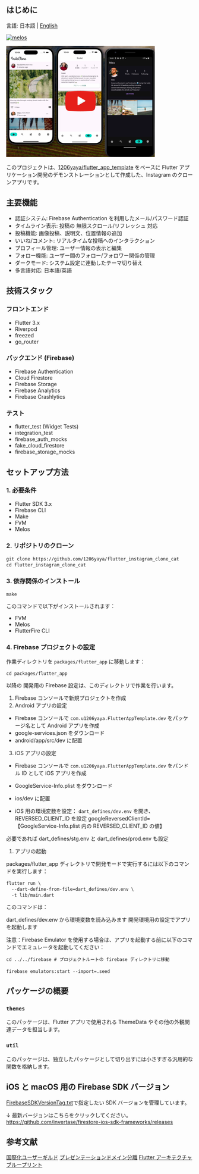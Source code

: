 ## はじめに

言語: 日本語 | [English](/docs/en/GET_STARTED.md)

[![melos](https://img.shields.io/badge/maintained%20with-melos-f700ff.svg?style=flat-square)](https://github.com/invertase/melos)

<a href="https://www.youtube.com/watch?v=BaXj4c58AGQ">
<img src="./docs/images/youtube_thumbnail.png" alt="App Demo" width="400">
</a>

このプロジェクトは、[1206yaya/flutter_app_template](https://github.com/1206yaya/flutter_app_template) をベースに Flutter アプリケーション開発のデモンストレーションとして作成した、Instagram のクローンアプリです。

## 主要機能

- 認証システム: Firebase Authentication を利用したメール/パスワード認証
- タイムライン表示: 投稿の 無限スクロール/リフレッシュ 対応
- 投稿機能: 画像投稿、説明文、位置情報の追加
- いいね/コメント: リアルタイムな投稿へのインタラクション
- プロフィール管理: ユーザー情報の表示と編集
- フォロー機能: ユーザー間のフォロー/フォロワー関係の管理
- ダークモード: システム設定に連動したテーマ切り替え
- 多言語対応: 日本語/英語

## 技術スタック

### フロントエンド

- Flutter 3.x
- Riverpod
- freezed
- go_router

### バックエンド (Firebase)

- Firebase Authentication
- Cloud Firestore
- Firebase Storage
- Firebase Analytics
- Firebase Crashlytics

### テスト

- flutter_test (Widget Tests)
- integration_test
- firebase_auth_mocks
- fake_cloud_firestore
- firebase_storage_mocks

## セットアップ方法

### 1. 必要条件

- Flutter SDK 3.x
- Firebase CLI
- Make
- FVM
- Melos

### 2. リポジトリのクローン

```shell
git clone https://github.com/1206yaya/flutter_instagram_clone_cat
cd flutter_instagram_clone_cat
```

### 3. 依存関係のインストール

```shell
make
```

このコマンドで以下がインストールされます：

- FVM
- Melos
- FlutterFire CLI

### 4. Firebase プロジェクトの設定

作業ディレクトリを `packages/flutter_app` に移動します：

```shell
cd packages/flutter_app
```

以降の 開発用の Firebase 設定は、このディレクトリで作業を行います。

1. Firebase コンソールで新規プロジェクトを作成
2. Android アプリの設定

- Firebase コンソールで `com.u1206yaya.FlutterAppTemplate.dev` をパッケージ名として Android アプリを作成
- google-services.json をダウンロード
- android/app/src/dev に配置

3. iOS アプリの設定

- Firebase コンソールで `com.u1206yaya.FlutterAppTemplate.dev` をバンドル ID として iOS アプリを作成
- GoogleService-Info.plist をダウンロード
- ios/dev に配置

- iOS 用の環境変数を設定：
  `dart_defines/dev.env` を開き、REVERSED_CLIENT_ID を設定
  googleReversedClientId=【GoogleService-Info.plist 内の REVERSED_CLIENT_ID の値】

必要であれば dart_defines/stg.env と dart_defines/prod.env も設定

1. アプリの起動

packages/flutter_app ディレクトリで開発モードで実行するには以下のコマンドを実行します：

```shell
flutter run \
  --dart-define-from-file=dart_defines/dev.env \
  -t lib/main.dart
```

このコマンドは：

dart_defines/dev.env から環境変数を読み込みます
開発環境用の設定でアプリを起動します

注意：Firebase Emulator を使用する場合は、アプリを起動する前に以下のコマンドでエミュレータを起動してください：

```shell
cd ../../firebase # プロジェクトルートの firebase ディレクトリに移動

firebase emulators:start --import=.seed
```

## パッケージの概要

### `themes`

このパッケージは、Flutter アプリで使用される ThemeData やその他の外観関連データを担当します。

### `util`

このパッケージは、独立したパッケージとして切り出すには小さすぎる汎用的な関数を格納します。

## iOS と macOS 用の Firebase SDK バージョン

[FirebaseSDKVersionTag.txt](FirebaseSDKVersionTag.txt)で指定したい SDK バージョンを管理しています。

↓ 最新バージョンはこちらをクリックしてください。
https://github.com/invertase/firestore-ios-sdk-frameworks/releases

## 参考文献

[国際化ユーザーギルド](https://docs.google.com/document/d/10e0saTfAv32OZLRmONy866vnaw0I2jwL8zukykpgWBc/)
[プレゼンテーションドメイン分離](https://martinfowler.com/bliki/PresentationDomainSeparation.html)
[Flutter アーキテクチャ ブループリント](https://github.com/wasabeef/flutter-architecture-blueprints)
